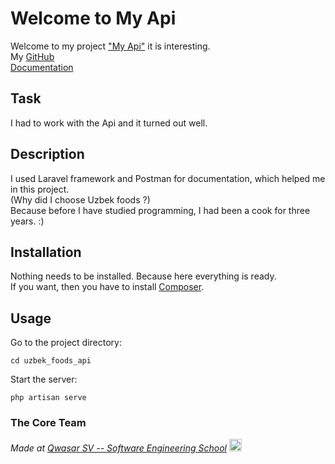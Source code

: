 # Welcome to My Api
Welcome to my project <a href="https://5a6a-3-87-27-176.ngrok.io/api/foods">"My Api"</a> it is interesting.</br>
My <a href="https://github.com/Muhammadqodir28/my_uzbek_foods_api">GitHub</a></br>
<a href="https://documenter.getpostman.com/view/25116704/2s93CGQFZS">Documentation</a>

## Task
I had to work with the Api and it turned out well.

## Description
I used Laravel framework and Postman for documentation, which helped me in this project.</br>
(Why did I choose Uzbek foods ?)</br>
Because before I have studied programming, I had been a cook for three years. :)

## Installation
Nothing needs to be installed. Because here everything is ready.</br>
If you want, then you have to install <a href="https://getcomposer.org/">Composer</a>.

## Usage
Go to the project directory:
```
cd uzbek_foods_api
```
Start the server:
```
php artisan serve
```

### The Core Team


<span><i>Made at <a href='https://qwasar.io'>Qwasar SV -- Software Engineering School</a></i></span>
<span><img alt="Qwasar SV -- Software Engineering School's Logo" src='https://storage.googleapis.com/qwasar-public/qwasar-logo_50x50.png' width='20px'></span>
